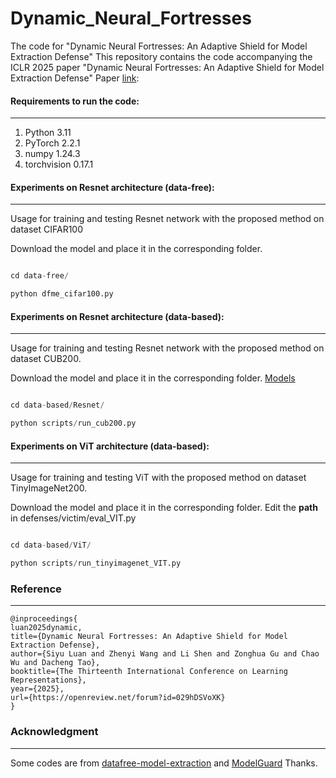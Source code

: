 # Dynamic_Neural_Fortresses

The code for "Dynamic Neural Fortresses: An Adaptive Shield for Model Extraction Defense"
This repository contains the code accompanying the ICLR 2025 paper "Dynamic Neural Fortresses: An Adaptive Shield for Model Extraction Defense" Paper [link](https://openreview.net/pdf?id=029hDSVoXK): 

#### Requirements to run the code:
---

1. Python 3.11
2. PyTorch 2.2.1
3. numpy 1.24.3
4. torchvision 0.17.1




#### Experiments on Resnet architecture (data-free):
---
Usage for training and testing Resnet network with the proposed method on dataset CIFAR100

Download the model and place it in the corresponding folder.

```python

cd data-free/

python dfme_cifar100.py
```
#### Experiments on Resnet architecture (data-based):
---
Usage for training and testing Resnet network with the proposed method on dataset CUB200.

Download the model and place it in the corresponding folder.  [Models](https://drive.google.com/drive/folders/1P6KswhgF2e87fJ8zoeQaTwJk9eQO6W3c?usp=sharing)

```python

cd data-based/Resnet/

python scripts/run_cub200.py
```

#### Experiments on ViT architecture (data-based):
---
Usage for training and testing ViT with the proposed method on dataset TinyImageNet200.

Download the model and place it in the corresponding folder. Edit the **path** in defenses/victim/eval_VIT.py

```python

cd data-based/ViT/

python scripts/run_tinyimagenet_VIT.py

```




### Reference
---

```
@inproceedings{
luan2025dynamic,
title={Dynamic Neural Fortresses: An Adaptive Shield for Model Extraction Defense},
author={Siyu Luan and Zhenyi Wang and Li Shen and Zonghua Gu and Chao Wu and Dacheng Tao},
booktitle={The Thirteenth International Conference on Learning Representations},
year={2025},
url={https://openreview.net/forum?id=029hDSVoXK}
}
```

### Acknowledgment
---

Some codes are from [datafree-model-extraction](https://github.com/cake-lab/datafree-model-extraction.git) and [ModelGuard](https://github.com/Yoruko-Tang/ModelGuard.git) Thanks.
